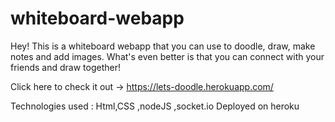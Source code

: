 # whiteboard-webapp

Hey! 
This is a whiteboard webapp that you can use to doodle, draw, make notes and add images.
What's even better is that you can connect with your friends and draw together!

Click here to check it out -> 
https://lets-doodle.herokuapp.com/

Technologies used : Html,CSS ,nodeJS ,socket.io
Deployed on heroku 
